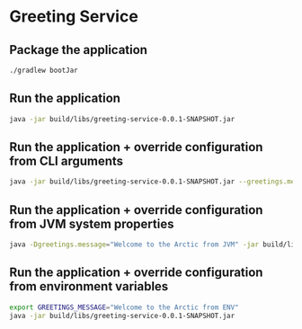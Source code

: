 # Greeting Service

## Package the application

```bash
./gradlew bootJar
```

## Run the application

```bash
java -jar build/libs/greeting-service-0.0.1-SNAPSHOT.jar
```

## Run the application + override configuration from CLI arguments

```bash
java -jar build/libs/greeting-service-0.0.1-SNAPSHOT.jar --greetings.message="Welcome to the Arctic from CLI"
```

## Run the application + override configuration from JVM system properties

```bash
java -Dgreetings.message="Welcome to the Arctic from JVM" -jar build/libs/greeting-service-0.0.1-SNAPSHOT.jar
```

## Run the application + override configuration from environment variables

```bash
export GREETINGS_MESSAGE="Welcome to the Arctic from ENV"
java -jar build/libs/greeting-service-0.0.1-SNAPSHOT.jar
```